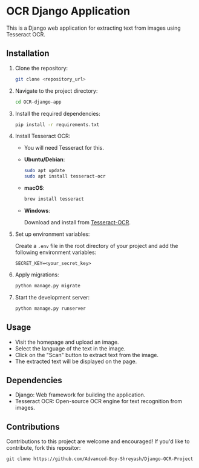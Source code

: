 # OCR Django Application

This is a Django web application for extracting text from images using Tesseract OCR.

## Installation

1. Clone the repository:

    ```bash
    git clone <repository_url>
    ```

2. Navigate to the project directory:

    ```bash
    cd OCR-django-app
    ```

3. Install the required dependencies:

    ```bash
    pip install -r requirements.txt
    ```

4. Install Tesseract OCR:
    - You will need Tesseract for this.

    - **Ubuntu/Debian**:

      ```bash
      sudo apt update
      sudo apt install tesseract-ocr
      ```

    - **macOS**:

      ```bash
      brew install tesseract
      ```

    - **Windows**:

      Download and install from [Tesseract-OCR](https://github.com/tesseract-ocr/tesseract).

5. Set up environment variables:
   
   Create a `.env` file in the root directory of your project and add the following environment variables:

    ```plaintext
    SECRET_KEY=<your_secret_key>
    ```

6. Apply migrations:

    ```bash
    python manage.py migrate
    ```

7. Start the development server:

    ```bash
    python manage.py runserver
    ```

## Usage

- Visit the homepage and upload an image.
- Select the language of the text in the image.
- Click on the "Scan" button to extract text from the image.
- The extracted text will be displayed on the page.

## Dependencies

- Django: Web framework for building the application.
- Tesseract OCR: Open-source OCR engine for text recognition from images.

## Contributions

Contributions to this project are welcome and encouraged! If you'd like to contribute, fork this repositor:

`git clone https://github.com/Advanced-Boy-Shreyash/Django-OCR-Project`